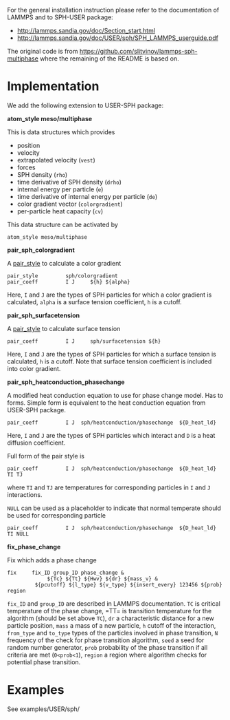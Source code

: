For the general installation instruction please refer to the
documentation of LAMMPS and to SPH-USER package:

- http://lammps.sandia.gov/doc/Section_start.html
- http://lammps.sandia.gov/doc/USER/sph/SPH_LAMMPS_userguide.pdf

The original code is from https://github.com/slitvinov/lammps-sph-multiphase where the remaining of the README is based on.

# Implementation

We add the following extension to USER-SPH package:

**atom_style meso/multiphase**

This is data structures which provides
- position
- velocity
- extrapolated velocity (`vest`)
- forces
- SPH density (`rho`)
- time derivative of SPH density (`drho`)
- internal energy per particle (`e`)
- time derivative of internal energy per particle (`de`)
- color gradient vector (`colorgradient`)
- per-particle heat capacity (`cv`)

This data structure can be activated by
```
atom_style meso/multiphase
```

**pair_sph_colorgradient**

A [pair_style](http://lammps.sandia.gov/doc/pair_style.html) to calculate a color gradient

```
pair_style         sph/colorgradient
pair_coeff         I J     ${h} ${alpha}
```

Here, `I` and `J` are the types of SPH particles for which a color gradient is calculated, `alpha` is a surface tension coefficient, `h` is a cutoff.

**pair_sph_surfacetension**

A [pair_style](http://lammps.sandia.gov/doc/pair_style.html) to calculate surface tension

```
pair_coeff         I J     sph/surfacetension ${h}
```

Here, `I` and `J` are the types of SPH particles for which a surface tension is calculated, `h` is a cutoff. Note that surface tension coefficient is included into color gradient.

**pair_sph_heatconduction_phasechange**

A modified heat conduction equation to use for phase change model. Has to forms. Simple form is equivalent to the heat conduction equation from USER-SPH package.

```
pair_coeff         I J  sph/heatconduction/phasechange  ${D_heat_ld}
```

Here, `I` and `J` are the types of SPH particles which interact and
`D` is a heat diffusion coefficient.

Full form of the pair style is

```
pair_coeff         I J  sph/heatconduction/phasechange  ${D_heat_ld} TI TJ
```
where `TI` and `TJ` are temperatures for corresponding particles in
`I` and `J` interactions.

`NULL` can be used as a placeholder to indicate that normal temperate
should be used for corresponding particle

```
pair_coeff         I J  sph/heatconduction/phasechange  ${D_heat_ld} TI NULL
```

**fix_phase_change**

Fix which adds a phase change

```
fix     fix_ID group_ID phase_change &
             ${Tc} ${Tt} ${Hwv} ${dr} ${mass_v} &
	     ${pcutoff} ${l_type} ${v_type} ${insert_every} 123456 ${prob} region
```

`fix_ID` and `group_ID` are described in LAMMPS documentation. `TC` is critical temperature of the phase change, =TT= is transition temperature for the algorithm (should be set above `TC`), `dr` a characteristic distance for a new particle position, `mass` a mass of a new particle, `h` cutoff of the interaction, `from_type` and `to_type` types of the particles involved in phase transition, `N` frequency of the check for phase transition algorithm, `seed` a seed for random number generator, `prob` probability of the phase transition if all criteria are met (`0<prob<1`), `region` a region where algorithm checks for potential phase transition.

# Examples
See examples/USER/sph/
